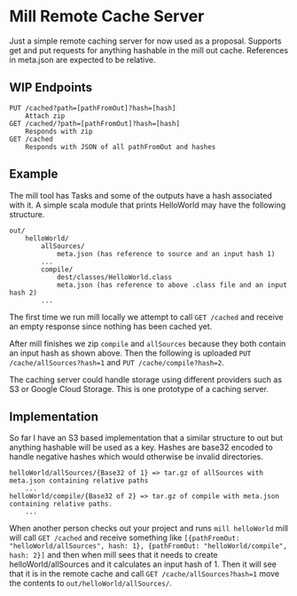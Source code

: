 # Mill Remote Cache Server

Just a simple remote caching server for now used as a proposal.
Supports get and put requests for anything hashable in the mill out cache.
References in meta.json are expected to be relative.

## WIP Endpoints

```
PUT /cached?path=[pathFromOut]?hash=[hash]
    Attach zip
GET /cached/?path=[pathFromOut]?hash=[hash]
    Responds with zip
GET /cached
    Responds with JSON of all pathFromOut and hashes
```

## Example

The mill tool has Tasks and some of the outputs have a hash associated with it.
A simple scala module that prints HelloWorld may have the following structure.

```
out/
    helloWorld/
        allSources/
            meta.json (has reference to source and an input hash 1)
        ...
        compile/
            dest/classes/HelloWorld.class
            meta.json (has reference to above .class file and an input hash 2)
        ...
```

The first time we run mill locally we attempt to call
`GET /cached` and receive an empty response since nothing has been cached yet.


After mill finishes we zip `compile` and `allSources` because they both contain an input hash as shown above.
Then the following is uploaded `PUT /cache/allSources?hash=1` and `PUT /cache/compile?hash=2`.

The caching server could handle storage using different providers such as S3 or Google Cloud Storage. This is one prototype of a caching server.

## Implementation
So far I have an S3 based implementation that a similar structure to out but anything hashable will be used as a key.
Hashes are base32 encoded to handle negative hashes which would otherwise be invalid directories.

```
helloWorld/allSources/{Base32 of 1} => tar.gz of allSources with meta.json containing relative paths
    ...
helloWorld/compile/{Base32 of 2} => tar.gz of compile with meta.json containing relative paths.
    ...
```

When another person checks out your project and runs `mill helloWorld` mill will call `GET /cached`
and receive something like `[{pathFromOut: "helloWorld/allSources", hash: 1}, {pathFromOut: "helloWorld/compile", hash: 2}]`
and then when mill sees that it needs to create helloWorld/allSources and it calculates an input hash of 1.
Then it will see that it is in the remote cache and call `GET /cache/allSources?hash=1` move the contents to `out/helloWorld/allSources/`.

